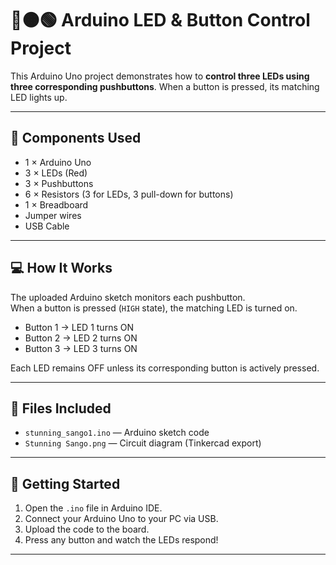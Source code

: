 # 🔴🟠🟢 Arduino LED & Button Control Project

This Arduino Uno project demonstrates how to **control three LEDs using three corresponding pushbuttons**. When a button is pressed, its matching LED lights up.

---

## 🔧 Components Used

- 1 × Arduino Uno
- 3 × LEDs (Red)
- 3 × Pushbuttons
- 6 × Resistors (3 for LEDs, 3 pull-down for buttons)
- 1 × Breadboard
- Jumper wires
- USB Cable

---

## 💻 How It Works

The uploaded Arduino sketch monitors each pushbutton.  
When a button is pressed (`HIGH` state), the matching LED is turned on.

- Button 1 → LED 1 turns ON
- Button 2 → LED 2 turns ON
- Button 3 → LED 3 turns ON

Each LED remains OFF unless its corresponding button is actively pressed.

---

## 📁 Files Included

- `stunning_sango1.ino` — Arduino sketch code
- `Stunning Sango.png` — Circuit diagram (Tinkercad export)

---

## 🚀 Getting Started

1. Open the `.ino` file in Arduino IDE.
2. Connect your Arduino Uno to your PC via USB.
3. Upload the code to the board.
4. Press any button and watch the LEDs respond!

---


